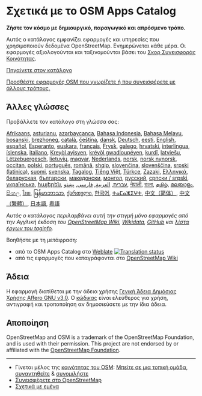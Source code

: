 # Σχετικά με το OSM Apps Catalog

**Ζήστε τον κόσμο με δημιουργικό, παραγωγικό και απρόσμενο τρόπο.**

Αυτός ο κατάλογος εμφανίζει εφαρμογές και υπηρεσίες που χρησιμοποιούν δεδομένα
OpenStreetMap. Ενημερώνεται κάθε μέρα. Οι εφαρμογές αξιολογούνται και
ταξινομούνται βάσει του [Σκορ Συνεισφοράς Κοινότητας](/docs/score).

[Πηγαίνετε στον κατάλογο](https://osm-apps.org)

[Προσθέστε εφαρμογές OSM που γνωρίζετε ή που συνεισφέρετε με άλλους
τρόπους.](https://wiki.openstreetmap.org/wiki/OSM_Apps_Catalog)

## Άλλες γλώσσες

Προβάλλετε τον κατάλογο στη γλώσσα σας:

[Afrikaans](/?lang=af), [asturianu](/?lang=ast), [azərbaycanca](/?lang=az),
[Bahasa Indonesia](/?lang=id), [Bahasa Melayu](/?lang=ms),
[bosanski](/?lang=bs), [brezhoneg](/?lang=br), [català](/?lang=ca),
[čeština](/?lang=cs), [dansk](/?lang=da), [Deutsch](/?lang=de),
[eesti](/?lang=et), [English](/?lang=en), [español](/?lang=es),
[Esperanto](/?lang=eo), [euskara](/?lang=eu), [français](/?lang=fr),
[Frysk](/?lang=fy), [galego](/?lang=gl), [hrvatski](/?lang=hr),
[interlingua](/?lang=ia), [íslenska](/?lang=is), [italiano](/?lang=it), [Kreyòl
ayisyen](/?lang=ht), [kréyòl gwadloupéyen](/?lang=gcf), [kurdî](/?lang=ku),
[latviešu](/?lang=lv), [Lëtzebuergesch](/?lang=lb), [lietuvių](/?lang=lt),
[magyar](/?lang=hu), [Nederlands](/?lang=nl), [norsk](/?lang=no), [norsk
nynorsk](/?lang=nn), [occitan](/?lang=oc), [polski](/?lang=pl),
[português](/?lang=pt), [română](/?lang=ro), [shqip](/?lang=sq),
[slovenčina](/?lang=sk), [slovenščina](/?lang=sl), [srpski
(latinica)](/?lang=sr-latn), [suomi](/?lang=fi), [svenska](/?lang=sv),
[Tagalog](/?lang=tl), [Tiếng Việt](/?lang=vi), [Türkçe](/?lang=tr),
[Zazaki](/?lang=diq), [Ελληνικά](/?lang=el), [беларуская](/?lang=be),
[български](/?lang=bg), [македонски](/?lang=mk), [монгол](/?lang=mn),
[русский](/?lang=ru), [српски / srpski](/?lang=sr), [українська](/?lang=uk),
[հայերեն](/?lang=hy), [עברית](/?lang=he), [العربية](/?lang=ar),
[فارسی](/?lang=fa), [پښتو](/?lang=ps), [नेपाली](/?lang=ne), [বাংলা](/?lang=bn),
[தமிழ்](/?lang=ta), [മലയാളം](/?lang=ml), [සිංහල](/?lang=si), [ไทย](/?lang=th),
[မြန်မာဘာသာ](/?lang=my), [ქართული](/?lang=ka), [한국어](/?lang=ko),
[ⵜⴰⵎⴰⵣⵉⵖⵜ](/?lang=tzm), [中文（简体）](/?lang=zh-hans), [中文（繁體）](/?lang=zh-hant),
[日本語](/?lang=ja), [粵語](/?lang=yue)

_Αυτός ο κατάλογος περιλαμβάνει αυτή την στιγμή μόνο εφαρμογές από την Αγγλική
έκδοση του [OpenStreetMap Wiki](https://wiki.openstreetmap.org/),
[Wikidata](https://www.wikidata.org/), [GitHub](https://github.com/) και [λίστα
έργων του taginfo](https://taginfo.openstreetmap.org/projects)._

Βοηθήστε με τη μετάφραση:

- από το OSM Apps Catalog στο
  [Weblate](https://hosted.weblate.org/projects/osm-apps-catalog)
  <a href="https://hosted.weblate.org/engage/osm-apps-catalog/" target="_blank" rel="noreferrer">
  <img src="https://hosted.weblate.org/widget/osm-apps-catalog/svg-badge.svg" alt="Translation status" />
  </a>
- από τις εφαρμογές που καταγράφονται στο [OpenStreetMap
  Wiki](https://wiki.openstreetmap.org/wiki/Wiki_Translation)

## Άδεια

Η εφαρμογή διατίθεται με την άδεια χρήσης [Γενική Άδεια Δημόσιας Χρήσης Affero
GNU v3.0](https://github.com/ToastHawaii/osm-apps-catalog/blob/main/LICENSE). Ο
[κώδικας](https://github.com/ToastHawaii/osm-apps-catalog) είναι ελεύθερος για
χρήση, αντιγραφή και τροποποίηση αν δημοσιεύσετε με την ίδια άδεια.

## Αποποίηση

OpenStreetMap and OSM is a trademark of the OpenStreetMap Foundation, and is
used with their permission. This project are not endorsed by or affiliated with
the [OpenStreetMap Foundation](https://osmfoundation.org/).

---

- Γίνεται μέλος της [κοινότητας του
  OSM](https://resultmaps.neis-one.org/oooc?layers=B&zoom=5&lat=47.6215&lon=7.5816&contributors=TTTTTT):
  [Μπείτε σε μια τοπική ομάδα](https://usergroups.openstreetmap.de/),
  [συναντηθείτε](https://osmcal.org/) & [συνομιλήστε](https://community.osm.be/)
- [Συνεισφέρετε στο
  OpenStreetMap](https://wiki.openstreetmap.org/wiki/How_to_contribute)
- [Σχετικά με εμένα](https://wiki.openstreetmap.org/wiki/User:ToastHawaii)
